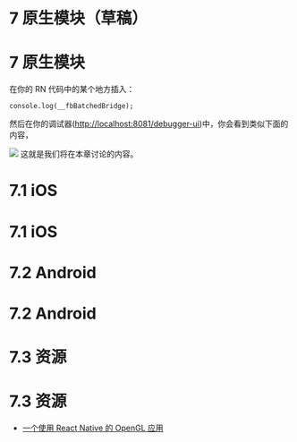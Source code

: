 # 7 原生模块（草稿）

# 7 原生模块

在你的 RN 代码中的某个地方插入：

`console.log(__fbBatchedBridge);`

然后在你的调试器([http://localhost:8081/debugger-ui](http://localhost:8081/debugger-ui))中，你会看到类似下面的内容，

![](native_modules_screenshot.png) 这就是我们将在本章讨论的内容。

# 7.1 iOS

# 7.1 iOS

# 7.2 Android

# 7.2 Android

# 7.3 资源

# 7.3 资源

+   [一个使用 React Native 的 OpenGL 应用](http://jlongster.com/First-Impressions-using-React-Native)
